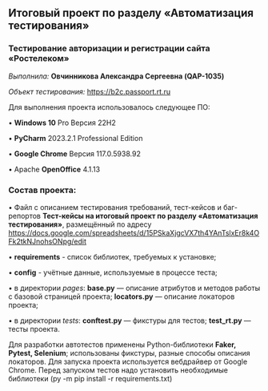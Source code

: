 ## Итоговый проект по разделу «Автоматизация тестирования»

### Тестирование авторизации и регистрации сайта «Ростелеком»

_Выполнила:_ **Овчинникова Александра Сергеевна (QAP-1035)**

_Объект тестирования:_ https://b2c.passport.rt.ru

Для выполнения проекта использовалось следующее ПО:

• **Windows 10** Pro Версия 22H2

• **PyCharm** 2023.2.1 Professional Edition

• **Google Chrome** Версия 117.0.5938.92

• Apache **OpenOffice** 4.1.13

### Состав проекта:

• Файл с описанием тестирования требований, тест-кейсов и баг-репортов **Тест-кейсы на итоговый проект по разделу «Автоматизация тестирования»**, размещённый по адресу https://docs.google.com/spreadsheets/d/15PSkaXjgcVX7th4YAnTslxEr8k4OFk2tkNJnohsONpg/edit

• **requirements** - список библиотек, требуемых к установке;

• **config** - учётные данные, используемые в процессе теста;

• в директории _pages_: **base.py** — описание атрибутов и методов работы с базовой страницей проекта; **locators.py** — описание локаторов проекта;

• в директории _tests_: **conftest.py** — фикстуры для тестов; **test_rt.py** — тесты проекта.

Для разработки автотестов применены Python-библиотеки **Faker, Pytest, Selenium**; использованы фикстуры, разные способы описания локаторов. Для запуска проекта используется вебдрайвер от Google Chrome. Перед запуском тестов надо установить необходимые библиотеки (py -m pip install -r requirements.txt)
